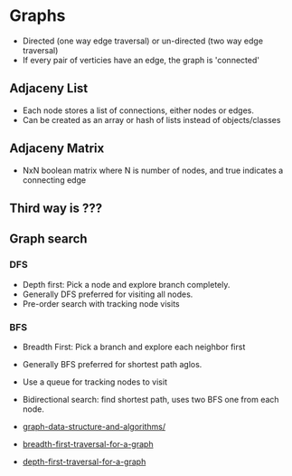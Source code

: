 # Graphs

- Directed (one way edge traversal) or un-directed (two way edge traversal)
- If every pair of verticies have an edge, the graph is 'connected'

## Adjaceny List

- Each node stores a list of connections, either nodes or edges.
- Can be created as an array or hash of lists instead of objects/classes

## Adjaceny Matrix

- NxN boolean matrix where N is number of nodes, and true indicates a connecting edge

## Third way is ???

## Graph search

### DFS

- Depth first: Pick a node and explore branch completely.
- Generally DFS preferred for visiting all nodes.
- Pre-order search with tracking node visits

### BFS

- Breadth First: Pick a branch and explore each neighbor first
- Generally BFS preferred for shortest path aglos.
- Use a queue for tracking nodes to visit
- Bidirectional search: find shortest path, uses two BFS one from each node.

- [graph-data-structure-and-algorithms/](https://www.geeksforgeeks.org/graph-data-structure-and-algorithms/)
- [breadth-first-traversal-for-a-graph](https://www.geeksforgeeks.org/breadth-first-traversal-for-a-graph/)
- [depth-first-traversal-for-a-graph](https://www.geeksforgeeks.org/depth-first-traversal-for-a-graph/)
